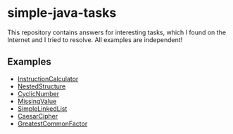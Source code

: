 # simple-java-tasks
This repository contains answers for interesting tasks, which I found on the Internet and I tried to resolve.
All examples are independent!

## Examples

* [InstructionCalculator](https://github.com/MapiTrainee/simple-java-tasks/tree/master/InstructionCalculator)
* [NestedStructure](https://github.com/MapiTrainee/simple-java-tasks/tree/master/NestedStructure)
* [CyclicNumber](https://github.com/MapiTrainee/simple-java-tasks/tree/master/CyclicNumber)
* [MissingValue](https://github.com/MapiTrainee/simple-java-tasks/tree/master/MissingValue)
* [SimpleLinkedList](https://github.com/MapiTrainee/simple-java-tasks/tree/master/SimpleLinkedList)
* [CaesarCipher](https://github.com/MapiTrainee/simple-java-tasks/tree/master/CaesarCipher)
* [GreatestCommonFactor](https://github.com/MapiTrainee/simple-java-tasks/tree/master/GreatestCommonFactor)